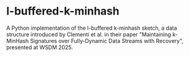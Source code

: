 # l-buffered-k-minhash
A Python implementation of the l-buffered k-minhash sketch, a data structure introduced by Clementi et al. in their paper "Maintaining k-MinHash Signatures over Fully-Dynamic Data Streams with Recovery", presented at WSDM 2025.
